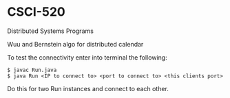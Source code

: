# CSCI-520
Distributed Systems Programs

Wuu and Bernstein algo for distributed calendar

To test the connectivity enter into terminal the following:

    $ javac Run.java
    $ java Run <IP to connect to> <port to connect to> <this clients port>

Do this for two Run instances and connect to each other. 
